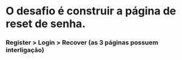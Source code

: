 # O desafio é construir a página de reset de senha.

### Register > Login > Recover (as 3 páginas possuem interligação)
